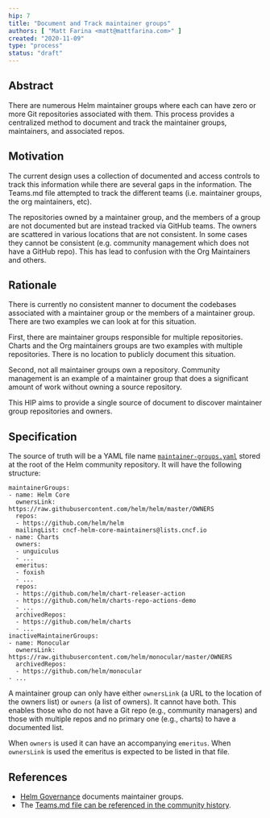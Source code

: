 ```yaml
---
hip: 7
title: "Document and Track maintainer groups"
authors: [ "Matt Farina <matt@mattfarina.com>" ]
created: "2020-11-09"
type: "process"
status: "draft"
---
```


## Abstract

There are numerous Helm maintainer groups where each can have zero or more Git
repositories associated with them. This process provides a centralized method
to document and track the maintainer groups, maintainers, and associated repos.

## Motivation

The current design uses a collection of documented and access controls to track
this information while there are several gaps in the information. The Teams.md
file attempted to track the different teams (i.e. maintainer groups, the org
maintainers, etc).

The repositories owned by a maintainer group, and the members of a group are
not documented but are instead tracked via GitHub teams. The owners are
scattered in various locations that are not consistent. In some cases they
cannot be consistent (e.g. community management which does not have a GitHub
repo). This has lead to confusion with the Org Maintainers and others.

## Rationale

There is currently no consistent manner to document the codebases associated with
a maintainer group or the members of a maintainer group. There are two examples we can look
at for this situation.

First, there are maintainer groups responsible for multiple repositories. Charts and the
Org maintainers groups are two examples with multiple repositories.
There is no location to publicly document this situation.

Second, not all maintainer groups own a repository. Community management is an example
of a maintainer group that does a significant amount of work without owning a source
repository.

This HIP aims to provide a single source of document to discover maintainer group
repositories and owners.

## Specification

The source of truth will be a YAML file name [`maintainer-groups.yaml`](../maintainer-groups.yaml)
stored at the root of the Helm community repository. It will have the following
structure:

```
maintainerGroups:
- name: Helm Core
  ownersLink: https://raw.githubusercontent.com/helm/helm/master/OWNERS
  repos:
  - https://github.com/helm/helm
  mailingList: cncf-helm-core-maintainers@lists.cncf.io
- name: Charts
  owners:
  - unguiculus
  - ...
  emeritus:
  - foxish
  - ...
  repos:
  - https://github.com/helm/chart-releaser-action
  - https://github.com/helm/charts-repo-actions-demo
  - ...
  archivedRepos:
  - https://github.com/helm/charts
  - ...
inactiveMaintainerGroups:
- name: Monocular
  ownersLink: https://raw.githubusercontent.com/helm/monocular/master/OWNERS
  archivedRepos:
  - https://github.com/helm/monocular
- ...
```

A maintainer group can only have either `ownersLink` (a URL to the location of the
owners list) or `owners` (a list of owners). It cannot have both. This enables
those who do not have a Git repo (e.g., community managers) and those with
multiple repos and no primary one (e.g., charts) to have a documented list.

When `owners` is used it can have an accompanying `emeritus`. When `ownersLink`
is used the emeritus is expected to be listed in that file.

## References

* [Helm Governance](https://github.com/helm/community/blob/master/governance/governance.md)
  documents maintainer groups.
* The [Teams.md file can be referenced in the community history](https://github.com/helm/community/blob/ecedb3ddea57749580bc4800cb1492fce9c9b332/Teams.md).
